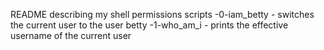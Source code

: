 README describing my shell permissions scripts
-0-iam_betty - switches the current user to the user betty
-1-who_am_i - prints the effective username of the current user 
